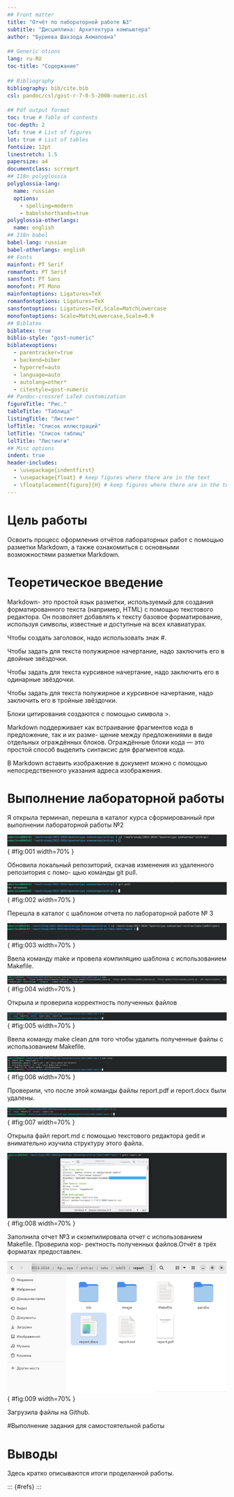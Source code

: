 ```yaml
---
## Front matter
title: "Отчёт по лабораторной работе №3"
subtitle: "Дисциплина: Архитектура компьютера"
author: "Буриева Шахзода Акмаловна"

## Generic otions
lang: ru-RU
toc-title: "Содержание"

## Bibliography
bibliography: bib/cite.bib
csl: pandoc/csl/gost-r-7-0-5-2008-numeric.csl

## Pdf output format
toc: true # Table of contents
toc-depth: 2
lof: true # List of figures
lot: true # List of tables
fontsize: 12pt
linestretch: 1.5
papersize: a4
documentclass: scrreprt
## I18n polyglossia
polyglossia-lang:
  name: russian
  options:
	- spelling=modern
	- babelshorthands=true
polyglossia-otherlangs:
  name: english
## I18n babel
babel-lang: russian
babel-otherlangs: english
## Fonts
mainfont: PT Serif
romanfont: PT Serif
sansfont: PT Sans
monofont: PT Mono
mainfontoptions: Ligatures=TeX
romanfontoptions: Ligatures=TeX
sansfontoptions: Ligatures=TeX,Scale=MatchLowercase
monofontoptions: Scale=MatchLowercase,Scale=0.9
## Biblatex
biblatex: true
biblio-style: "gost-numeric"
biblatexoptions:
  - parentracker=true
  - backend=biber
  - hyperref=auto
  - language=auto
  - autolang=other*
  - citestyle=gost-numeric
## Pandoc-crossref LaTeX customization
figureTitle: "Рис."
tableTitle: "Таблица"
listingTitle: "Листинг"
lofTitle: "Список иллюстраций"
lotTitle: "Список таблиц"
lolTitle: "Листинги"
## Misc options
indent: true
header-includes:
  - \usepackage{indentfirst}
  - \usepackage{float} # keep figures where there are in the text
  - \floatplacement{figure}{H} # keep figures where there are in the text
---
```


# Цель работы

Освоить процесс оформления отчётов лабораторных работ с помощью разметки Markdown, а также ознакомиться с основными возможностями разметки Markdown.



# Теоретическое введение
Markdown- это простой язык разметки, используемый для создания форматированного текста (например, HTML) с помощью текстового редактора. Он позволяет добавлять к тексту базовое форматирование, используя символы, известные и доступные на всех клавиатурах.

Чтобы создать заголовок, надо использовать знак #.

Чтобы задать для текста полужирное начертание, надо заключить его в двойные звёздочки.

Чтобы задать для текста курсивное начертание, надо заключить его в одинарные звёздочки.

Чтобы задать для текста полужирное и курсивное начертание, надо заключить его в тройные
звёздочки.

Блоки цитирования создаются с помощью символа >.

Markdown поддерживает как встраивание фрагментов кода в предложение, так и их разме-
щение между предложениями в виде отдельных ограждённых блоков. Ограждённые блоки
кода — это простой способ выделить синтаксис для фрагментов кода.

В Markdown вставить изображение в документ можно с помощью непосредственного
указания адреса изображения.

# Выполнение лабораторной работы

Я открыла терминал, перешла в каталог курса сформированный при выполнении лабораторной работы
№2 

![Переход в каталог arch-pc](image/1.jpg){ #fig:001 width=70% }

Обновила локальный репозиторий, скачав изменения из удаленного репозитория с помо-
щью команды git pull. 

![Команда git pull](image/2.jpg){ #fig:002 width=70% }

Перешла в каталог с шаблоном отчета по лабораторной работе № 3 

![Переход к каталогу с шаблонами](image/3.jpg){ #fig:003 width=70% }

Ввела команду make и провела компиляцию шаблона с использованием Makefile. 

![Команда make](image/4.jpg){ #fig:004 width=70% }

Открыла и проверила корректность полученных файлов

![Проверка корректности файлов](image/5.jpg){ #fig:005 width=70% }

Ввела команду make clean для того чтобы удалить полученные файлы с использованием Makefile.

![Команда make clean](image/6.jpg){ #fig:006 width=70% }

Проверили, что после этой команды файлы report.pdf и report.docx были удалены.

![Проверка удаления файлов](image/7.jpg){ #fig:007 width=70% }

Открыла файл report.md c помощью текстового редактора gedit и внимательно изучила структуру этого файла.

![Открытие редактора gedit](image/8.jpg){ #fig:008 width=70% }

Заполнила отчет №3 и скомпилировала отчет с использованием Makefile. Проверила кор-
ректность полученных файлов.Отчёт в трёх форматах предоставлен.

![Заполнене и проверка отчёта](image/9.jpg){ #fig:009 width=70% }

Загрузила файлы на Github. 

#Выполнение задания для самостоятельной работы



# Выводы

Здесь кратко описываются итоги проделанной работы.



::: {#refs}
:::
